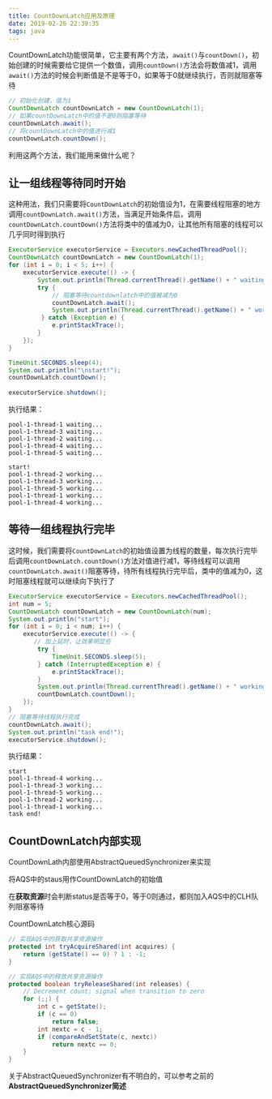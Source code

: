 ```yaml
---
title: CountDownLatch应用及原理
date: 2019-02-26 22:39:35
tags: java
---
```


CountDownLatch功能很简单，它主要有两个方法，`await()`与`countDown()`，初始创建的时候需要给它提供一个数值，调用`countDown()`方法会将数值减1，调用`await()`方法的时候会判断值是不是等于0，如果等于0就继续执行，否则就阻塞等待

```java
// 初始化创建，值为1
CountDownLatch countDownLatch = new CountDownLatch(1);
// 如果countDownLatch中的值不是0则阻塞等待
countDownLatch.await();
// 将countDownLatch中的值进行减1
countDownLatch.countDown();
```

利用这两个方法，我们能用来做什么呢？

<!-- more -->

## 让一组线程等待同时开始

这种用法，我们只需要将`CountDownLatch`的初始值设为1，在需要线程阻塞的地方调用`countDownLatch.await()`方法，当满足开始条件后，调用`countDownLatch.countDown()`方法将类中的值减为0，让其他所有阻塞的线程可以几乎同时得到执行

```java
ExecutorService executorService = Executors.newCachedThreadPool();
CountDownLatch countDownLatch = new CountDownLatch(1);
for (int i = 0; i < 5; i++) {
    executorService.execute(() -> {
        System.out.println(Thread.currentThread().getName() + " waiting...");
        try {
            // 阻塞等待countdownlatch中的值被减为0
            countDownLatch.await();
            System.out.println(Thread.currentThread().getName() + " working...");
         } catch (Exception e) {
            e.printStackTrace();
        }
    });
}

TimeUnit.SECONDS.sleep(4);
System.out.println("\nstart!");
countDownLatch.countDown();
        
executorService.shutdown();
```

执行结果：

```text
pool-1-thread-1 waiting...
pool-1-thread-3 waiting...
pool-1-thread-2 waiting...
pool-1-thread-4 waiting...
pool-1-thread-5 waiting...

start!
pool-1-thread-2 working...
pool-1-thread-3 working...
pool-1-thread-5 working...
pool-1-thread-1 working...
pool-1-thread-4 working...
```



## 等待一组线程执行完毕

这时候，我们需要将`CountDownLatch`的初始值设置为线程的数量，每次执行完毕后调用`countDownLatch.countDown()`方法对值进行减1，等待线程可以调用`countDownLatch.await()`阻塞等待，待所有线程执行完毕后，类中的值减为0，这时阻塞线程就可以继续向下执行了

```java
ExecutorService executorService = Executors.newCachedThreadPool();
int num = 5;
CountDownLatch countDownLatch = new CountDownLatch(num);
System.out.println("start");
for (int i = 0; i < num; i++) {
    executorService.execute(() -> {
       // 加上延时，让效果明显些
        try {
            TimeUnit.SECONDS.sleep(5);
        } catch (InterruptedException e) {
            e.printStackTrace();
        }
        System.out.println(Thread.currentThread().getName() + " working...");
        countDownLatch.countDown();
    });
}
// 阻塞等待线程执行完成
countDownLatch.await();
System.out.println("task end!");
executorService.shutdown();
```

执行结果：

```text
start
pool-1-thread-4 working...
pool-1-thread-3 working...
pool-1-thread-5 working...
pool-1-thread-2 working...
pool-1-thread-1 working...
task end!
```



## CountDownLatch内部实现

CountDownLath内部使用AbstractQueuedSynchronizer来实现

将AQS中的staus用作CountDownLatch的初始值

在**获取资源**时会判断status是否等于0，等于0则通过，都则加入AQS中的CLH队列阻塞等待

CountDownLatch核心源码

```java
// 实现AQS中的获取共享资源操作
protected int tryAcquireShared(int acquires) {
    return (getState() == 0) ? 1 : -1;
}

// 实现AQS中的释放共享资源操作
protected boolean tryReleaseShared(int releases) {
    // Decrement count; signal when transition to zero
    for (;;) {
        int c = getState();
        if (c == 0)
            return false;
        int nextc = c - 1;
        if (compareAndSetState(c, nextc))
            return nextc == 0;
    }
}
```

关于AbstractQueuedSynchronizer有不明白的，可以参考之前的**AbstractQueuedSynchronizer简述**

